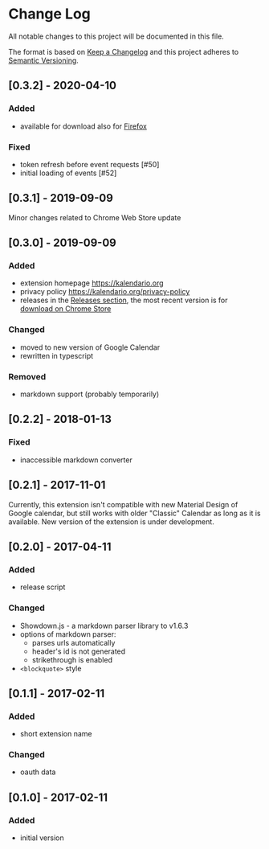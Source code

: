 # Change Log

All notable changes to this project will be documented in this file.

The format is based on [Keep a Changelog](http://keepachangelog.com/)
and this project adheres to [Semantic Versioning](http://semver.org/).

## [0.3.2] - 2020-04-10

### Added

- available for download also for [Firefox](https://addons.mozilla.org/firefox/addon/kalendario-for-google-calendar/)

### Fixed

- token refresh before event requests [#50]
- initial loading of events [#52]

## [0.3.1] - 2019-09-09

Minor changes related to Chrome Web Store update

## [0.3.0] - 2019-09-09

### Added

- extension homepage https://kalendario.org
- privacy policy https://kalendario.org/privacy-policy
- releases in the [Releases section](https://github.com/crazko/kalendario/releases), the most recent version is for [download on Chrome Store](https://chrome.google.com/webstore/detail/ccoehijdbponhcemihobmdpaeenmgchg)

### Changed

- moved to new version of Google Calendar
- rewritten in typescript

### Removed

- markdown support (probably temporarily)

## [0.2.2] - 2018-01-13

### Fixed

- inaccessible markdown converter

## [0.2.1] - 2017-11-01

Currently, this extension isn't compatible with new Material Design of Google calendar, but still works with older "Classic" Calendar as long as it is available. New version of the extension is under development.

## [0.2.0] - 2017-04-11

### Added

- release script

### Changed

- Showdown.js - a markdown parser library to v1.6.3
- options of markdown parser:
  - parses urls automatically
  - header's id is not generated
  - strikethrough is enabled
- `<blockquote>` style

## [0.1.1] - 2017-02-11

### Added

- short extension name

### Changed

- oauth data

## [0.1.0] - 2017-02-11

### Added

- initial version
